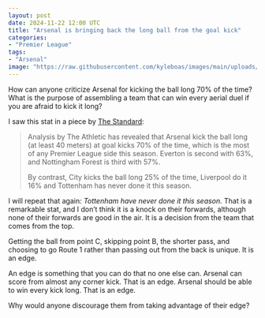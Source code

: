 ```yaml
---
layout: post
date: 2024-11-22 12:00 UTC
title: "Arsenal is bringing back the long ball from the goal kick"
categories:
- "Premier League"
tags:
- "Arsenal"
image: "https://raw.githubusercontent.com/kyleboas/images/main/uploads/2024/11/18/Image-18Nov2024_15:25:45.png"
---
```


How can anyone criticize Arsenal for kicking the ball long 70% of the time? What is the purpose of assembling a team that can win every aerial duel if you are afraid to kick it long?

<!---more--->

I saw this stat in a piece by [The Standard](https://www.standard.co.uk/sport/football/carragher-message-arsenal-fans-long-ball-stat-jose-mourinho-claim-b1194774.html):

> Analysis by The Athletic has revealed that Arsenal kick the ball long (at least 40 meters) at goal kicks 70% of the time, which is the most of any Premier League side this season. Everton is second with 63%, and Nottingham Forest is third with 57%.
> 
> By contrast, City kicks the ball long 25% of the time, Liverpool do it 16% and Tottenham has never done it this season.

I will repeat that again: *Tottenham have never done it this season.* That is a remarkable stat, and I don’t think it is a knock on their forwards, although none of their forwards are good in the air. It is a decision from the team that comes from the top.

Getting the ball from point C, skipping point B, the shorter pass, and choosing to go Route 1 rather than passing out from the back is unique. It is an edge. 

An edge is something that you can do that no one else can. Arsenal can score from almost any corner kick. That is an edge. Arsenal should be able to win every kick long. That is an edge.

Why would anyone discourage them from taking advantage of their edge?
